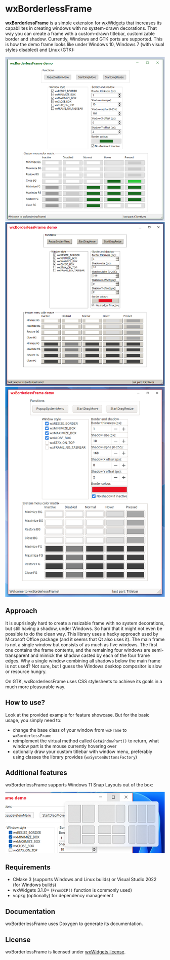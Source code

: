 # wxBorderlessFrame

**wxBorderlessFrame** is a simple extension for [wxWidgets](https://github.com/wxWidgets/wxWidgets) that increases its capabilites in creating windows with no system-drawn decorations. That way you can create a frame with a custom-drawn titlebar, customizable border and shadow. Currently, Windows and GTK ports are supported. This is how the demo frame looks like under Windows 10, Windows 7 (with visual styles disabled) and Linux (GTK):

![Windows 10 screenshot](doc/screenshots/win10.png)
![Windows 7 screenshot](doc/screenshots/win7.png)
![GTK screenshot](doc/screenshots/gtk.png)

## Approach

It is suprisingly hard to create a resizable frame with no system decorations, but still having a shadow, under Windows. So hard that it might not even be possible to do the clean way. This library uses a hacky approach used by Microsoft Office package (and it seems that Qt also uses it). The main frame is not a single window but consists of as much as five windows. The first one contains the frame contents, and the remaining four windows are semi-transparent and mimick the shadow casted by each of the four frame edges. Why a single window combining all shadows below the main frame is not used? Not sure, but I guess the Windows desktop compositor is slow or resource hungry.

On GTK, wxBorderlessFrame uses CSS stylesheets to achieve its goals in a much more pleasurable way.

## How to use?

Look at the provided example for feature showcase. But for the basic usage, you simply need to:
+ change the base class of your window from `wxFrame` to `wxBorderlessFrame`
+ reimplement the virtual method called `GetWindowPart()` to return, what window part is the mouse currently hovering over
+ optionally draw your custom titlebar with window menu, preferably using classes the library provides (`wxSystemButtonsFactory`)

## Additional features

wxBorderlessFrame supports Windows 11 Snap Layouts out of the box:

![Screenshot of Windows 11 Snap Layouts](doc/screenshots/snaplayouts.png)

## Requirements

+ CMake 3 (supports Windows and Linux builds) or Visual Studio 2022 (for Windows builds)
+ wxWidgets 3.1.0+ (`FromDIP()` function is commonly used)
+ vcpkg (optionally) for dependency management

## Documentation

wxBorderlessFrame uses Doxygen to generate its documentation. 

## License

wxBorderlessFrame is licensed under [wxWidgets license](LICENSE.txt).
